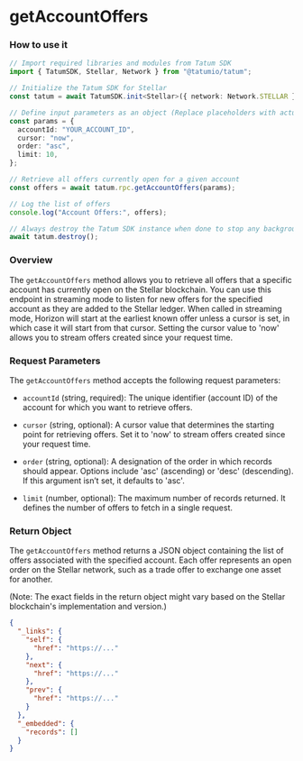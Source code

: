 # getAccountOffers

### How to use it

```typescript
// Import required libraries and modules from Tatum SDK
import { TatumSDK, Stellar, Network } from "@tatumio/tatum";

// Initialize the Tatum SDK for Stellar
const tatum = await TatumSDK.init<Stellar>({ network: Network.STELLAR });

// Define input parameters as an object (Replace placeholders with actual values and remove redundant)
const params = {
  accountId: "YOUR_ACCOUNT_ID",
  cursor: "now",
  order: "asc",
  limit: 10,
};

// Retrieve all offers currently open for a given account
const offers = await tatum.rpc.getAccountOffers(params);

// Log the list of offers
console.log("Account Offers:", offers);

// Always destroy the Tatum SDK instance when done to stop any background processes
await tatum.destroy();
```

### Overview

The `getAccountOffers` method allows you to retrieve all offers that a specific account has currently open on the Stellar blockchain. You can use this endpoint in streaming mode to listen for new offers for the specified account as they are added to the Stellar ledger. When called in streaming mode, Horizon will start at the earliest known offer unless a cursor is set, in which case it will start from that cursor. Setting the cursor value to 'now' allows you to stream offers created since your request time.

### Request Parameters

The `getAccountOffers` method accepts the following request parameters:

- `accountId` (string, required):
  The unique identifier (account ID) of the account for which you want to retrieve offers.

- `cursor` (string, optional):
  A cursor value that determines the starting point for retrieving offers. Set it to 'now' to stream offers created since your request time.

- `order` (string, optional):
  A designation of the order in which records should appear. Options include 'asc' (ascending) or 'desc' (descending). If this argument isn’t set, it defaults to 'asc'.

- `limit` (number, optional):
  The maximum number of records returned. It defines the number of offers to fetch in a single request.

### Return Object

The `getAccountOffers` method returns a JSON object containing the list of offers associated with the specified account. Each offer represents an open order on the Stellar network, such as a trade offer to exchange one asset for another.

(Note: The exact fields in the return object might vary based on the Stellar blockchain's implementation and version.)

```json
{
  "_links": {
    "self": {
      "href": "https://..."
    },
    "next": {
      "href": "https://..."
    },
    "prev": {
      "href": "https://..."
    }
  },
  "_embedded": {
    "records": []
  }
}
```
